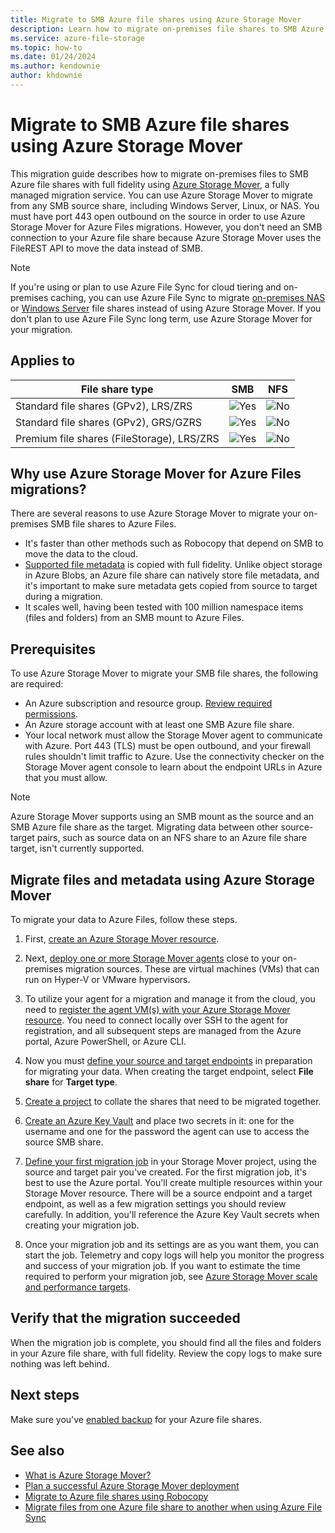 ```yaml
---
title: Migrate to SMB Azure file shares using Azure Storage Mover
description: Learn how to migrate on-premises file shares to SMB Azure file shares with full fidelity using Azure Storage Mover, a fully managed migration service.
ms.service: azure-file-storage
ms.topic: how-to
ms.date: 01/24/2024
ms.author: kendownie
author: khdownie
---
```


# Migrate to SMB Azure file shares using Azure Storage Mover

This migration guide describes how to migrate on-premises files to SMB Azure file shares with full fidelity using [Azure Storage Mover](../../storage-mover/service-overview.md), a fully managed migration service. You can use Azure Storage Mover to migrate from any SMB source share, including Windows Server, Linux, or NAS. You must have port 443 open outbound on the source in order to use Azure Storage Mover for Azure Files migrations. However, you don't need an SMB connection to your Azure file share because Azure Storage Mover uses the FileREST API to move the data instead of SMB.

> [!NOTE]
> If you're using or plan to use Azure File Sync for cloud tiering and on-premises caching, you can use Azure File Sync to migrate [on-premises NAS](storage-files-migration-nas-hybrid.md) or [Windows Server](../file-sync/file-sync-extend-servers.md) file shares instead of using Azure Storage Mover. If you don't plan to use Azure File Sync long term, use Azure Storage Mover for your migration.

## Applies to

| File share type | SMB | NFS |
|-|:-:|:-:|
| Standard file shares (GPv2), LRS/ZRS | ![Yes](../media/icons/yes-icon.png) | ![No](../media/icons/no-icon.png) |
| Standard file shares (GPv2), GRS/GZRS | ![Yes](../media/icons/yes-icon.png) | ![No](../media/icons/no-icon.png) |
| Premium file shares (FileStorage), LRS/ZRS | ![Yes](../media/icons/yes-icon.png) | ![No](../media/icons/no-icon.png) |

## Why use Azure Storage Mover for Azure Files migrations?

There are several reasons to use Azure Storage Mover to migrate your on-premises SMB file shares to Azure Files.

- It's faster than other methods such as Robocopy that depend on SMB to move the data to the cloud.
- [Supported file metadata](storage-files-migration-overview.md#supported-metadata) is copied with full fidelity. Unlike object storage in Azure Blobs, an Azure file share can natively store file metadata, and it's important to make sure metadata gets copied from source to target during a migration.
- It scales well, having been tested with 100 million namespace items (files and folders) from an SMB mount to Azure Files.

## Prerequisites

To use Azure Storage Mover to migrate your SMB file shares, the following are required:

- An Azure subscription and resource group. [Review required permissions](../../storage-mover/deployment-planning.md#permissions).
- An Azure storage account with at least one SMB Azure file share.
- Your local network must allow the Storage Mover agent to communicate with Azure. Port 443 (TLS) must be open outbound, and your firewall rules shouldn't limit traffic to Azure. Use the connectivity checker on the Storage Mover agent console to learn about the endpoint URLs in Azure that you must allow.

> [!NOTE]
> Azure Storage Mover supports using an SMB mount as the source and an SMB Azure file share as the target. Migrating data between other source-target pairs, such as source data on an NFS share to an Azure file share target, isn't currently supported.

## Migrate files and metadata using Azure Storage Mover

To migrate your data to Azure Files, follow these steps.

1. First, [create an Azure Storage Mover resource](../../storage-mover/storage-mover-create.md).

1. Next, [deploy one or more Storage Mover agents](../../storage-mover/agent-deploy.md) close to your on-premises migration sources. These are virtual machines (VMs) that can run on Hyper-V or VMware hypervisors.

1. To utilize your agent for a migration and manage it from the cloud, you need to [register the agent VM(s) with your Azure Storage Mover resource](../../storage-mover/agent-register.md). You need to connect locally over SSH to the agent for registration, and all subsequent steps are managed from the Azure portal, Azure PowerShell, or Azure CLI.

1. Now you must [define your source and target endpoints](../../storage-mover/endpoint-manage.md) in preparation for migrating your data. When creating the target endpoint, select **File share** for **Target type**.

1. [Create a project](../../storage-mover/project-manage.md) to collate the shares that need to be migrated together.

1. [Create an Azure Key Vault](../../key-vault/general/quick-create-portal.md) and place two secrets in it: one for the username and one for the password the agent can use to access the source SMB share.

1. [Define your first migration job](../../storage-mover/job-definition-create.md) in your Storage Mover project, using the source and target pair you've created. For the first migration job, it's best to use the Azure portal. You'll create multiple resources within your Storage Mover resource. There will be a source endpoint and a target endpoint, as well as a few migration settings you should review carefully. In addition, you'll reference the Azure Key Vault secrets when creating your migration job.

1. Once your migration job and its settings are as you want them, you can start the job. Telemetry and copy logs will help you monitor the progress and success of your migration job. If you want to estimate the time required to perform your migration job, see [Azure Storage Mover scale and performance targets](../../storage-mover/performance-targets.md#performance-baselines).

## Verify that the migration succeeded

When the migration job is complete, you should find all the files and folders in your Azure file share, with full fidelity. Review the copy logs to make sure nothing was left behind.

## Next steps

Make sure you've [enabled backup](../../backup/azure-file-share-backup-overview.md) for your Azure file shares.

## See also

- [What is Azure Storage Mover?](../../storage-mover/service-overview.md)
- [Plan a successful Azure Storage Mover deployment](../../storage-mover/deployment-planning.md)
- [Migrate to Azure file shares using Robocopy](storage-files-migration-robocopy.md)
- [Migrate files from one Azure file share to another when using Azure File Sync](../file-sync/file-sync-share-to-share-migration.md)